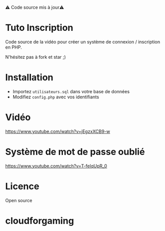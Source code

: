 ⚠️ Code source mis à jour⚠️


# Tuto Inscription

Code source de la vidéo pour créer un système de connexion / inscription en PHP. 

N'hésitez pas à fork et star ;)

# Installation

- Importez `utilisateurs.sql` dans votre base de données
- Modifiez `config.php` avec vos identifiants

# Vidéo
https://www.youtube.com/watch?v=jEgzxXCB9-w

# Système de mot de passe oublié 
https://www.youtube.com/watch?v=T-felqUpR_0

# Licence
Open source

# cloudforgaming
